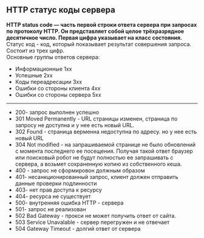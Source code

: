 ## HTTP статус коды сервера ##  

**HTTP status code — часть первой строки ответа сервера при запросах по протоколу HTTP. Он представляет собой целое трёхразрядное десятичное число. Первая цифра указывает на класс состояния.**  
Статус код - код, который показывает результат совершения запроса. Состоит из трех цифр.  
Основные группы ответов сервера:
- Информационные 1хх  
- Успешные 2хх  
- Коды переадресации 3хх
- Ошибки со стороны клиента 4хх
- Ошибки со стороны сервера 5хх
---
- 200- запрос выполнен успешно
- 301 Moved Permanently - URL страницы изменен, страница по запросу не доступна и у нее есть новый URL.
- 302 Found - страница верменна недоступна по адресу. но у нее есть новый URL
- 304 Not modified - на запрашиваемой странице не было обновлений с момента последнего ее посещения. Получая такой ответ браузер или поисковый робот не будут полностью ее запрашивать с сервера, а возьмет сохраненную копию из собственного кеша.
- 400 - запрос не сформировон должным образом
- 401- несанкционированный запрос, клиент должен отправить данные проверки подлинности
- 403- нет прав доступа к ресурсу
- 404- ресурса не существует
- 500- внутренняя ошибка HTTP - сервера
- 501- запрос не реализован
- 502 Bad Gateway - прокси не может получить ответ от сайта.
- 503 Service Unavalable - сервер перегружен и не отвечает
- 504 Gateway Timeout - долгий ответ от сервера
